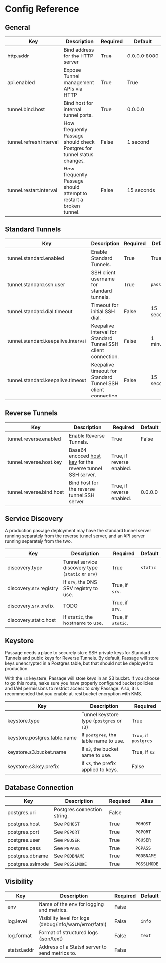 # Config Reference
## General
| **Key**                 | **Description**                                                         | **Required** | **Default**  |
|-------------------------|-------------------------------------------------------------------------|--------------|--------------|
| http.addr               | Bind address for the HTTP server                                        | True         | 0.0.0.0:8080 |
| api.enabled             | Expose Tunnel management APIs via HTTP                                  | True         | True         |
| tunnel.bind.host        | Bind host for internal tunnel ports.                                    | True         | 0.0.0.0      |
| tunnel.refresh.interval | How frequently Passage should check Postgres for tunnel status changes. | False        | 1 second     |
| tunnel.restart.interval | How frequently Passage should attempt to restart a broken tunnel.       | False        | 15 seconds   |

## Standard Tunnels
| **Key**                            | **Description**                                               | **Required** | **Default** |
|------------------------------------|---------------------------------------------------------------|--------------|-------------|
| tunnel.standard.enabled            | Enable Standard Tunnels.                                      | True         | True        |
| tunnel.standard.ssh.user           | SSH client username for standard tunnels.                     | True         | `passage`   |
| tunnel.standard.dial.timeout       | Timeout for initial SSH dial.                                 | False        | 15 seconds  |
| tunnel.standard.keepalive.interval | Keepalive interval for Standard Tunnel SSH client connection. | False        | 1 minute    |
| tunnel.standard.keepalive.timeout  | Keepalive timeout for Standard Tunnel SSH client connection.  | False        | 15 seconds  |

## Reverse Tunnels
| **Key**                  | **Description**                                            | **Required**              | **Default** |
|--------------------------|------------------------------------------------------------|---------------------------|-------------|
| tunnel.reverse.enabled   | Enable Reverse Tunnels.                                    | True                      | False       |
| tunnel.reverse.host.key  | Base64 encoded [host key](https://www.ssh.com/academy/ssh/host-key) for the reverse tunnel SSH server. | True, if reverse enabled. |             |
| tunnel.reverse.bind.host | Bind host for the reverse tunnel SSH server                | True, if reverse enabled. | 0.0.0.0 |

## Service Discovery
A production passage deployment may have the standard tunnel server running separately from the reverse tunnel server, and an API server running separately from the two.

| **Key**                | **Description**                                   | **Required**       | **Default** |
|------------------------|---------------------------------------------------|--------------------|-------------|
| discovery.type         | Tunnel service discovery type (`static` or `srv`) | True               | `static`    |
| discovery.srv.registry | If `srv`, the DNS SRV registry to use.            | True, if `srv`.    |             |
| discovery.srv.prefix   | TODO                                              | True, if `srv`.    |             |
| discovery.static.host  | If `static`, the hostname to use.                 | True, if `static`. |             |

## Keystore
Passage needs a place to securely store SSH private keys for Standard Tunnels and public keys for Reverse Tunnels. By default, Passage will store keys unencrypted in a Postgres table, but that should not be deployed to production.

With the `s3` keystore, Passage will store keys in an S3 bucket. If you choose to go this route, make sure you have properly configured bucket policies and IAM permissions to restrict access to _only_ Passage. Also, it is recommended that you enable at-rest bucket encryption with KMS.

| **Key**                      | **Description**                           | **Required**        |
|------------------------------|-------------------------------------------|---------------------|
| keystore.type                | Tunnel keystore type (`postgres` or `s3`) | True                |
| keystore.postgres.table.name | If `postgres`, the table name to use.     | True, if `postgres` |
| keystore.s3.bucket.name      | If `s3`, the bucket name to use.          | True, if `s3`       |
| keystore.s3.key.prefix       | If `s3`, the prefix applied to keys.      | False               |

## Database Connection
| **Key**          | **Description**             | **Required** | **Alias**   |
|------------------|-----------------------------|--------------|-------------|
| postgres.uri     | Postgres connection string. | False        |             |
| postgres.host    | See `PGHOST`                | True         | `PGHOST`    |
| postgres.port    | See `PGPORT`                | True         | `PGPORT`    |
| postgres.user    | See `PGUSER`                | True         | `PGUSER`    |
| postgres.pass    | See `PGPASS`                | True         | `PGPASS`    |
| postgres.dbname  | See `PGDBNAME`              | True         | `PGDBNAME`  |
| postgres.sslmode | See `PGSSLMODE`             | True         | `PGSSLMODE` |

## Visibility
| **Key**     | **Description**                                         | **Required** | **Default** |
|-------------|---------------------------------------------------------|--------------|-------------|
| env         | Name of the env for logging and metrics.                | False        |             |
| log.level   | Visibility level for logs (debug/info/warn/error/fatal) | False        | `info`      |
| log.format  | Format of structured logs (json/text)                   | False        | `text`      |
| statsd.addr | Address of a Statsd server to send metrics to.          | False        |             |
